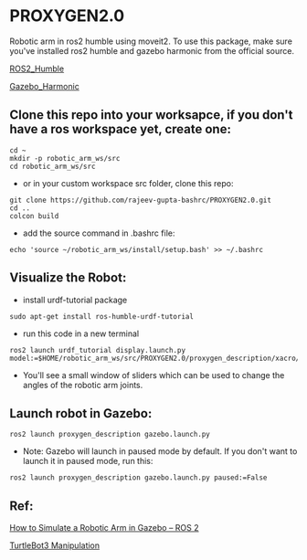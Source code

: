 # PROXYGEN2.0
Robotic arm in ros2 humble using moveit2. To use this package, make sure you've installed ros2 humble and gazebo harmonic from the official source.

[ROS2_Humble](https://docs.ros.org/en/humble/Installation/Ubuntu-Install-Debs.html)

[Gazebo_Harmonic](https://gazebosim.org/docs/harmonic/install_ubuntu/)


## Clone this repo into your worksapce, if you don't have a ros workspace yet, create one:

```
cd ~
mkdir -p robotic_arm_ws/src
cd robotic_arm_ws/src
```
- or in your custom workspace src folder, clone this repo:

```
git clone https://github.com/rajeev-gupta-bashrc/PROXYGEN2.0.git
cd ..
colcon build
```

- add the source command in .bashrc file:
```
echo 'source ~/robotic_arm_ws/install/setup.bash' >> ~/.bashrc
```

## Visualize the Robot:
- install urdf-tutorial package

```
sudo apt-get install ros-humble-urdf-tutorial
```

- run this code in a new terminal
```
ros2 launch urdf_tutorial display.launch.py model:=$HOME/robotic_arm_ws/src/PROXYGEN2.0/proxygen_description/xacro/proxygen.full.xacro
```

- You'll see a small window of sliders which can be used to change the angles of the robotic arm joints. 


## Launch robot in Gazebo:

```
ros2 launch proxygen_description gazebo.launch.py 
```
- Note: Gazebo will launch in paused mode by default. If you don't want to launch it in paused mode, run this:
```
ros2 launch proxygen_description gazebo.launch.py paused:=False
```












## Ref:
[How to Simulate a Robotic Arm in Gazebo – ROS 2](https://automaticaddison.com/how-to-simulate-a-robotic-arm-in-gazebo-ros-2/)

[TurtleBot3 Manipulation](https://github.com/ROBOTIS-GIT/turtlebot3_manipulation)